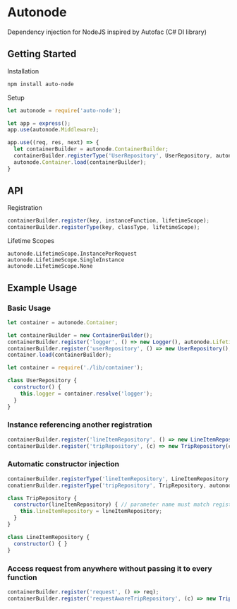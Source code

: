 # Autonode

Dependency injection for NodeJS inspired by Autofac (C# DI library)

## Getting Started

Installation
````Javascript
npm install auto-node
````

Setup
````Javascript
let autonode = require('auto-node');

let app = express();
app.use(autonode.Middleware);

app.use((req, res, next) => {
  let containerBuilder = autonode.ContainerBuilder;
  containerBuilder.registerType('UserRepository', UserRepository, autonode.LifetimeScope.InstancePerRequest);
  autonode.Container.load(containerBuilder);
}
````

## API

Registration

````Javascript
containerBuilder.register(key, instanceFunction, lifetimeScope);
containerBuilder.registerType(key, classType, lifetimeScope);
````

Lifetime Scopes
````
autonode.LifetimeScope.InstancePerRequest
autonode.LifetimeScope.SingleInstance
autonode.LifetimeScope.None
````

## Example Usage

### Basic Usage
````Javascript
let container = autonode.Container;

let containerBuilder = new ContainerBuilder();
containerBuilder.register('logger', () => new Logger(), autonode.LifetimeScope.InstancePerRequest);
containerBuilder.register('userRepository', () => new UserRepository(), autonode.LifetimeScope.InstancePerRequest);
container.load(containerBuilder);
````

````Javascript
let container = require('./lib/container');

class UserRepository {
  constructor() {
    this.logger = container.resolve('logger');
  }
}
````

### Instance referencing another registration
````Javascript
containerBuilder.register('lineItemRepository', () => new LineItemRepository(), autonode.LifetimeScope.InstancePerRequest);
containerBuilder.register('tripRepository', (c) => new TripRepository(c.resolve('lineItemRepository'), autonode.LifetimeScope.InstancePerRequest);
````

### Automatic constructor injection
````Javascript
containerBuilder.registerType('lineItemRepository', LineItemRepository, autonode.LifetimeScope.InstancePerRequest);
conatienrBuilder.registerType('tripRepository', TripRepository, autonode.LifetimeScope.InstancePerRequest);

class TripRepository {
  constructor(lineItemRepository) { // parameter name must match registration key
    this.lineItemRepository = lineItemRepository;
  }
}

class LineItemRepository {
  constructor() { }
}
````

### Access request from anywhere without passing it to every function
````Javascript
containerBuilder.register('request', () => req);
containerBuilder.register('requestAwareTripRepository', (c) => new TripRepository(c.resolve('request')));
````
